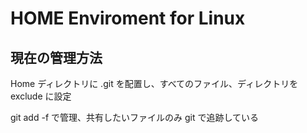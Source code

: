# HOME Enviroment for Linux

## 現在の管理方法
Home ディレクトリに .git を配置し、すべてのファイル、ディレクトリを exclude に設定

git add -f で管理、共有したいファイルのみ git で追跡している